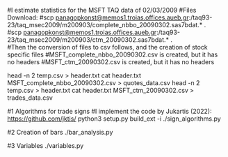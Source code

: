 #I estimate statistics for the MSFT TAQ data of 02/03/2009
#Files Download: 
#scp panagopkonst@memos1.troias.offices.aueb.gr:/taq93-23/taq_msec2009/m200903/complete_nbbo_20090302.sas7bdat.* .   
#scp panagopkonst@memos1.troias.offices.aueb.gr:/taq93-23/taq_msec2009/m200903/ctm_20090302.sas7bdat.* .      
#Then the conversion of files to csv follows, and the creation of stock specific files
#MSFT_complete_nbbo_20090302.csv is created, but it has no headers
#MSFT_ctm_20090302.csv is created, but it has no headers


head -n 2 temp.csv > header.txt
cat header.txt MSFT_complete_nbbo_20090302.csv > quotes_data.csv
head -n 2 temp.csv > header.txt
cat header.txt MSFT_ctm_20090302.csv > trades_data.csv


#1 Algorithms for trade signs
#I implement the code by Jukartis (2022): https://github.com/jktis/
python3 setup.py build_ext -i
./sign_algorithms.py


#2 Creation of bars
./bar_analysis.py

#3 Variables
./variables.py
